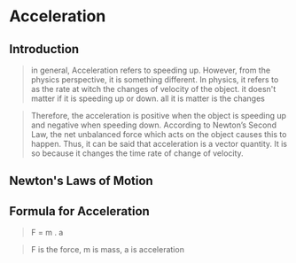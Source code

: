 # Acceleration

## Introduction

> in general, Acceleration refers to speeding up. However, from the physics perspective, it is something different. In physics, it refers to as the rate at witch the changes of velocity of the object. it doesn't matter if it is speeding up or down. all it is matter is the changes

> Therefore, the acceleration is positive when the object is speeding up and negative when speeding down. According to Newton’s Second Law, the net unbalanced force which acts on the object causes this to happen. Thus, it can be said that acceleration is a vector quantity. It is so because it changes the time rate of change of velocity.

## Newton's Laws of Motion

## Formula for Acceleration

>F = m . a

> F is the force, m is mass, a is acceleration